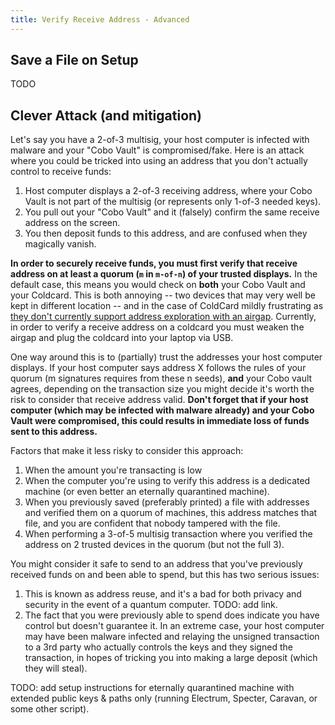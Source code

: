 ```yaml
---
title: Verify Receive Address - Advanced
---
```


## Save a File on Setup
TODO


## Clever Attack (and mitigation)
Let's say you have a 2-of-3 multisig, your host computer is infected with malware and your "Cobo Vault" is compromised/fake.
Here is an attack where you could be tricked into using an address that you don't actually control to receive funds:
1. Host computer displays a 2-of-3 receiving address, where your Cobo Vault is not part of the multisig (or represents only 1-of-3 needed keys).
2. You pull out your "Cobo Vault" and it (falsely) confirm the same receive address on the screen.
3. You then deposit funds to this address, and are confused when they magically vanish.

**In order to securely receive funds, you must first verify that receive address on at least a quorum (`m` in `m-of-n`) of your trusted displays.**
In the default case, this means you would check on **both** your Cobo Vault and your Coldcard.
This is both annoying -- two devices that may very well be kept in different location -- and in the case of ColdCard mildly frustrating as [they don't currently support address exploration with an airgap](https://github.com/Coldcard/firmware/pull/25).
Currently, in order to verify a receive address on a coldcard you must weaken the airgap and plug the coldcard into your laptop via USB.

One way around this is to (partially) trust the addresses your host computer displays.
If your host computer says address X follows the rules of your quorum (m signatures requires from these n seeds), **and** your Cobo vault agrees, depending on the transaction size you might decide it's worth the risk to consider that receive address valid.
**Don't forget that if your host computer (which may be infected with malware already) and your Cobo Vault were compromised, this could results in immediate loss of funds sent to this address.**

Factors that make it less risky to consider this approach:
1. When the amount you're transacting is low
2. When the computer you're using to verify this address is a dedicated machine (or even better an eternally quarantined machine).
3. When you previously saved (preferably printed) a file with addresses and verified them on a quorum of machines, this address matches that file, and you are confident that nobody tampered with the file.
4. When performing a 3-of-5 multisig transaction where you verified the address on 2 trusted devices in the quorum (but not the full 3).

You might consider it safe to send to an address that you've previously received funds on and been able to spend, but this has two serious issues:
1. This is known as address reuse, and it's a bad for both privacy and security in the event of a quantum computer. TODO: add link.
2. The fact that you were previously able to spend does indicate you have control but doesn't guarantee it.  In an extreme case, your host computer may have been malware infected and relaying the unsigned transaction to a 3rd party who actually controls the keys and they signed the transaction, in hopes of tricking you into making a large deposit (which they will steal).


TODO: add setup instructions for eternally quarantined machine with extended public keys & paths only (running Electrum, Specter, Caravan, or some other script).
